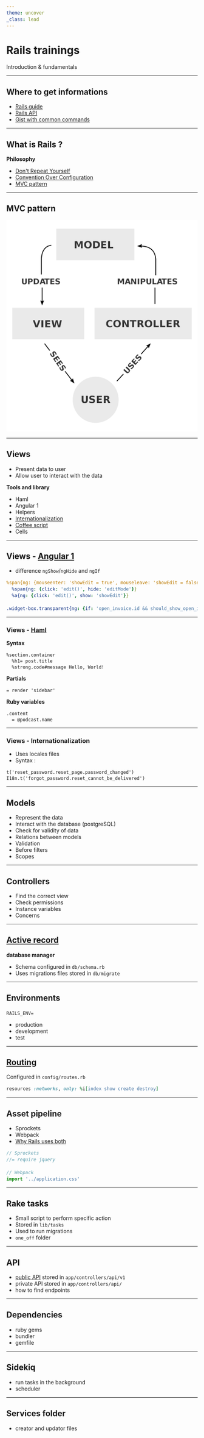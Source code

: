 ```yaml
---
theme: uncover
_class: lead
---
```


# **Rails trainings**

Introduction & fundamentals

---

## Where to get informations

- [Rails guide](https://guides.rubyonrails.org/)
- [Rails API](https://api.rubyonrails.org/)
- [Gist with common commands](https://github.com/girardof/rails_trainings/blob/main/rails_gist.md)

---

## What is Rails ?

**Philosophy**

- [Don't Repeat Yourself](https://en.wikipedia.org/wiki/Don%27t_repeat_yourself)
- [Convention Over Configuration](https://en.wikipedia.org/wiki/Convention_over_configuration)
- [MVC pattern](https://en.wikipedia.org/wiki/Model%E2%80%93view%E2%80%93controller)

---

## MVC pattern

![mvc pattern diagram](images/mvc.png)
<!-- divides the responsibilities of an application to make it easier to understand -->

---

## Views 
- Present data to user
- Allow user to interact with the data

**Tools and library**

- Haml
- Angular 1
- Helpers
- [Internationalization](https://guides.rubyonrails.org/i18n.html)
- [Coffee script](https://coffeescript.org/)
- Cells
<!-- helpers are available in all views 
     example : `network_episode_permalink_url` in `app/helpers/blog_helper.rb` 
     specify they should not create new cells -->

---

## Views - [Angular 1](https://devdocs.io/angularjs~1.5/) 

- difference `ngShow`/`ngHide` and `ngIf`
<!-- ngIf include or not the section in the DOM while ngShow and ngHide uses css to display or hide -->
 
 ```yaml
 %span{ng: {mouseenter: 'showEdit = true', mouseleave: 'showEdit = false'}}
   %span{ng: {click: 'edit()', hide: 'editMode'}}
   %a{ng: {click: 'edit()', show: 'showEdit'}}
   
.widget-box.transparent{ng: {if: 'open_invoice.id && should_show_open_invoice_details()'}}
 ```
---

### Views - [Haml](https://haml.info/)

<!-- indentation matters
     quick word on the syntax -->
**Syntax** 

```haml
%section.container
  %h1= post.title
  %strong.code#message Hello, World!
```

**Partials**

```haml
= render 'sidebar'
```

**Ruby variables**

```haml
.content
  = @podcast.name
```

---

### Views - Internationalization

- Uses locales files
- Syntax :
```
t('reset_password.reset_page.password_changed')
I18n.t('forgot_password.reset_cannot_be_delivered')
```

---

## Models

- Represent the data
- Interact with the database (postgreSQL)
- Check for validity of data 
- Relations between models
- Validation
- Before filters
- Scopes
<!-- scope user : with_domain -->

---

## Controllers 

- Find the correct view 
- Check permissions
- Instance variables
- Concerns 

---

## [Active record](https://guides.rubyonrails.org/active_record_basics.html) 

**database manager**

- Schema configured in `db/schema.rb`
- Uses migrations files stored in `db/migrate`
<!-- contain the current schema of the database
     automatically updated with migrations 
     fire a rails console and show how to quickly CRUD in the db
     run a migration file -->

--- 

## Environments

`RAILS_ENV=`
- production
- development
- test
<!-- in console `RAILS_ENV=test bundle exec rails c` uses a different database than development
     dev is the default 
     same for running migrations -->

---

## [Routing](https://guides.rubyonrails.org/routing.html)

Configured in `config/routes.rb`

```ruby
resources :networks, only: %i[index show create destroy]
```
<!-- show `~/work/podigee/app/controllers/networks_controller.rb` -->

---

## Asset pipeline

- Sprockets 
- Webpack
- [Why Rails uses both](https://rossta.net/blog/why-does-rails-install-both-webpacker-and-sprockets.html)

```js
// Sprockets
//= require jquery

// Webpack
import '../application.css'
```

<!-- for sprockets show `application.js` and `application.css` 
     sprockets : written in ruby, legacy -->
---

## Rake tasks

- Small script to perform specific action
- Stored in `lib/tasks`
- Used to run migrations
- `one_off` folder
<!-- show that rails migrate command uses rake underneath -->

---

## API 

- [public API](https://app.podigee.com/api-docs) stored in `app/controllers/api/v1` 
- private API stored in `app/controllers/api/` 
- how to find endpoints
<!-- ideally they should not create anything in the private as we want to get ride of it -->

--- 

## Dependencies

- ruby gems
- bundler 
- gemfile

---

## Sidekiq

- run tasks in the background
- scheduler

---

## Services folder

- creator and updator files 
<!-- if enough time -->
